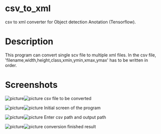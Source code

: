 # csv_to_xml
csv to xml converter for Object detection Anotation (Tensorflow).

# Description
This program can convert single scv file to multiple xml files.
In the csv file, 'filename,width,height,class,xmin,ymin,xmax,ymax' has to be written in order.

# Screenshots
![picture](https://github.com/boguss1225/csv_to_xml/blob/master/csv_to_xml%20Screenshots/captureXMLconverter00.PNG)![picture](https://github.com/boguss1225/csv_to_xml/blob/master/csv_to_xml%20Screenshoots/captureXMLconverter00.PNG)
csv file to be converted

![picture](https://github.com/boguss1225/csv_to_xml/blob/master/csv_to_xml%20Screenshoots/captureXMLconverter01.PNG)![picture](https://github.com/boguss1225/csv_to_xml/blob/master/csv_to_xml%20Screenshoots/captureXMLconverter01.PNG)
Initial screen of the program

![picture](https://github.com/boguss1225/csv_to_xml/blob/master/csv_to_xml%20Screenshoots/captureXMLconverter02.PNG)![picture](https://github.com/boguss1225/csv_to_xml/blob/master/csv_to_xml%20Screenshoots/captureXMLconverter00.PNG)
Enter csv path and output path

![picture](https://github.com/boguss1225/csv_to_xml/blob/master/csv_to_xml%20Screenshoots/captureXMLconverter03.PNG)![picture](https://github.com/boguss1225/csv_to_xml/blob/master/csv_to_xml%20Screenshoots/captureXMLconverter03.PNG)
conversion finished result


